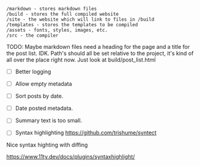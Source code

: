 ```
/markdown - stores markdown files
/build - stores the full compiled website
/site - the website which will link to files in /build
/templates - stores the templates to be compiled
/assets - fonts, styles, images, etc.
/src - the compiler
```

TODO:
Maybe markdown files need a heading for the page and a title for the post list. IDK.
Path's should all be set relative to the project, it's kind of all over the place right now. Just look at build/post_list.html

- [ ] Better logging
- [ ] Allow empty metadata
- [ ] Sort posts by date.
- [ ] Date posted metadata.
- [ ] Summary text is too small.
- [ ] Syntax highlighting https://github.com/trishume/syntect


Nice syntax highting with diffing

https://www.11ty.dev/docs/plugins/syntaxhighlight/